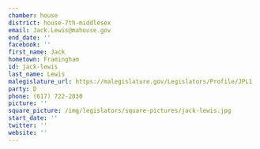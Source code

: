 ```yaml
---
chamber: house
district: house-7th-middlesex
email: Jack.Lewis@mahouse.gov
end_date: ''
facebook: ''
first_name: Jack
hometown: Framingham
id: jack-lewis
last_name: Lewis
malegislature_url: https://malegislature.gov/Legislators/Profile/JPL1
party: D
phone: (617) 722-2030
picture: ''
square_picture: /img/legislators/square-pictures/jack-lewis.jpg
start_date: ''
twitter: ''
website: ''
---
```


